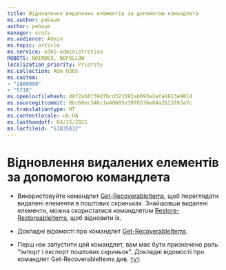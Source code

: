 ```yaml
---
title: Відновлення видалених елементів за допомогою командлета
ms.author: pebaum
author: pebaum
manager: scotv
ms.audience: Admin
ms.topic: article
ms.service: o365-administration
ROBOTS: NOINDEX, NOFOLLOW
localization_priority: Priority
ms.collection: Adm_O365
ms.custom:
- "1800008"
- "5718"
ms.openlocfilehash: d8f2a50f39d7bcd321692ab093e2efa6613e9814
ms.sourcegitcommit: 8bc60ec34bc1e40685e3976576e04a2623f63a7c
ms.translationtype: HT
ms.contentlocale: uk-UA
ms.lasthandoff: 04/15/2021
ms.locfileid: "51835832"
---
```

# <a name="recover-deleted-items-with-cmdlet"></a>Відновлення видалених елементів за допомогою командлета

- Використовуйте командлет [Get-RecoverableItems](https://docs.microsoft.com/powershell/module/exchange/get-recoverableitems?view=exchange-ps), щоб переглядати видалені елементи в поштових скриньках. Знайшовши видалені елементи, можна скористатися командлетом [Restore-RestoreableItems](https://docs.microsoft.com/powershell/module/exchange/Restore-RecoverableItems?view=exchange-ps), щоб відновити їх.

- Докладні відомості про командлет [Get-RecoverableItems](https://docs.microsoft.com/powershell/module/exchange/get-recoverableitems?view=exchange-ps).

- Перш ніж запустити цей командлет, вам має бути призначено роль "Імпорт і експорт поштових скриньок". Докладні відомості про командлет Get-RecoverableItems див. [тут](https://docs.microsoft.com/powershell/module/exchange/get-recoverableitems?view=exchange-ps).
